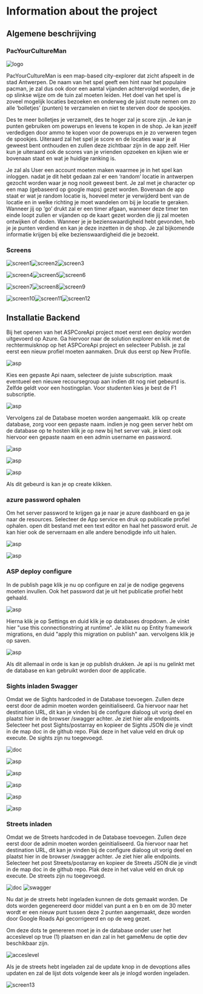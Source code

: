 # Information about the project

## Algemene beschrijving

### PacYourCultureMan

![logo](https://github.com/AP-Elektronica-ICT/CA1819-PackYourCultureMan/blob/master/img/logo.png?raw%20=%20true)

PacYourCultureMan is een map-based city-explorer dat zicht afspeelt in de stad Antwerpen.
De naam van het spel geeft een hint naar het populaire pacman, je zal dus ook door een aantal vijanden achtervolgd worden, die je op slinkse wijze om de tuin zal moeten leiden.
Het doel van het spel is zoveel mogelijk locaties bezoeken en onderweg de juist route nemen om zo alle ‘bolletjes’ (punten) te verzamelen en niet te sterven door de spookjes.
 
Des te meer bolletjes je verzamelt, des te hoger zal je score zijn. Je kan je punten gebruiken om powerups en levens te kopen in de shop.
Je kan jezelf verdedigen door ammo te kopen voor de powerups en je zo verweren tegen de spookjes.
Uiteraard zal het spel je score en de locaties waar je al geweest bent onthouden en zullen deze zichtbaar zijn in de app zelf. Hier kun je uiteraard ook de scores van je vrienden opzoeken en kijken wie er bovenaan staat en wat je huidige ranking is. 

Je zal als User een account moeten maken waarmee je in het spel kan inloggen. nadat je dit hebt gedaan zal er een ‘random’ locatie in antwerpen gezocht worden waar je nog nooit geweest bent. Je zal met je character op een map (gebaseerd op google maps) gezet worden. Bovenaan de app staat er wat je random locatie is, hoeveel meter je verwijderd bent van de locatie en in welke richting je moet wandelen om bij je locatie te geraken. Wanneer jij op ‘go’ drukt zal er een timer afgaan, wanneer deze timer ten einde loopt zullen er vijanden op de kaart gezet worden die jij zal moeten ontwijken of doden. Wanneer je je bezienswaardigheid hebt gevonden, heb je je punten verdiend en kan je deze inzetten in de shop. Je zal bijkomende informatie krijgen bij elke bezienswaardigheid die je bezoekt.

### Screens
![screen1](https://github.com/AP-Elektronica-ICT/CA1819-PackYourCultureMan/blob/master/img/login.jpg?raw%20=%20true)![screen2](https://github.com/AP-Elektronica-ICT/CA1819-PackYourCultureMan/blob/master/img/register.jpg?raw%20=%20true)![screen3](https://github.com/AP-Elektronica-ICT/CA1819-PackYourCultureMan/blob/master/img/startUp.jpg?raw%20=%20true)

![screen4](https://github.com/AP-Elektronica-ICT/CA1819-PackYourCultureMan/blob/master/img/zoomedOut.jpg?raw%20=%20true)![screen5](https://github.com/AP-Elektronica-ICT/CA1819-PackYourCultureMan/blob/master/img/zoomedInAndGuns.jpg?raw%20=%20true)![screen6](https://github.com/AP-Elektronica-ICT/CA1819-PackYourCultureMan/blob/master/img/shop.jpg?raw%20=%20true)

![screen7](https://github.com/AP-Elektronica-ICT/CA1819-PackYourCultureMan/blob/master/img/leaderboard.jpg?raw%20=%20true)![screen8](https://github.com/AP-Elektronica-ICT/CA1819-PackYourCultureMan/blob/master/img/score.jpg?raw%20=%20true)![screen9](https://github.com/AP-Elektronica-ICT/CA1819-PackYourCultureMan/blob/master/img/sights.jpg?raw%20=%20true)


![screen10](https://github.com/AP-Elektronica-ICT/CA1819-PackYourCultureMan/blob/master/img/detailSight.jpg?raw%20=%20true)![screen11](https://github.com/AP-Elektronica-ICT/CA1819-PackYourCultureMan/blob/master/img/skins.jpg?raw%20=%20true)![screen12](https://github.com/AP-Elektronica-ICT/CA1819-PackYourCultureMan/blob/master/img/settings.jpg?raw%20=%20true)


## Installatie Backend

Bij het openen van het ASPCoreApi project moet eerst een deploy worden uitgevoerd op Azure. Ga hiervoor naar de solution explorer
en klik met de rechtermuisknop op het ASPCoreApi project en selecteer Publish. je zal eerst een nieuw profiel moeten aanmaken. Druk dus eerst op New Profile.

![asp](https://github.com/AP-Elektronica-ICT/CA1819-PackYourCultureMan/blob/master/img/sc1.PNG?raw%20=%20true)

Kies een gepaste Api naam, selecteer de juiste subscription. maak eventueel een nieuwe recoursegroup aan indien dit nog niet gebeurd is.
Zelfde geldt voor een hostingplan. Voor studenten kies je best de F1 subscriptie.

![asp](https://github.com/AP-Elektronica-ICT/CA1819-PackYourCultureMan/blob/master/img/sc2.PNG?raw%20=%20true)

Vervolgens zal de Database moeten worden aangemaakt. klik op create database, zorg voor een gepaste naam. indien je nog geen server hebt om de database op te hosten klik je op new bij het server vak. je kiest ook hiervoor een gepaste naam en een admin username en password.

![asp](https://github.com/AP-Elektronica-ICT/CA1819-PackYourCultureMan/blob/master/img/sc3.PNG?raw%20=%20true)

![asp](https://github.com/AP-Elektronica-ICT/CA1819-PackYourCultureMan/blob/master/img/sc4.PNG?raw%20=%20true)

![asp](https://github.com/AP-Elektronica-ICT/CA1819-PackYourCultureMan/blob/master/img/sc5.PNG?raw%20=%20true)

Als dit gebeurd is kan je op create klikken.
### azure password ophalen

Om het server password te krijgen ga je naar je azure dashboard en ga je naar de resources. Selecteer de App service en druk op publicatie profiel ophalen. open dit bestand met een text editor en haal het password eruit. Je kan hier ook de servernaam en alle andere benodigde info uit halen.

![asp](https://github.com/AP-Elektronica-ICT/CA1819-PackYourCultureMan/blob/master/img/sc6.PNG?raw%20=%20true)

![asp](https://github.com/AP-Elektronica-ICT/CA1819-PackYourCultureMan/blob/master/img/sc7.jpg?raw%20=%20true)

### ASP deploy configure

In de publish page klik je nu op configure en zal je de nodige gegevens moeten invullen. Ook het password dat je uit het publicatie profiel hebt gehaald.

![asp](https://github.com/AP-Elektronica-ICT/CA1819-PackYourCultureMan/blob/master/img/sc8.PNG?raw%20=%20true)

Hierna klik je op Settings en duid klik je op databases dropdown. Je vinkt hier "use this connectionstring at runtime". 
Je klikt nu op Entity framework migrations, en duid "apply this migration on publish" aan. vervolgens klik je op saven.

![asp](https://github.com/AP-Elektronica-ICT/CA1819-PackYourCultureMan/blob/master/img/sc9.PNG?raw%20=%20true)

Als dit allemaal in orde is kan je op publish drukken. Je api is nu gelinkt met de database en kan gebruikt worden door de applicatie.

### Sights inladen Swagger

Omdat we de Sights hardcoded in de Database toevoegen. Zullen deze eerst door de admin moeten worden geinitialiseerd.
Ga hiervoor naar het destination URL, dit kan je vinden bij de configure dialoog uit vorig deel en plaatst hier in de browser /swagger achter.
Je ziet hier alle endpoints.
Selecteer het post Sights/postarray en kopieer de Sights JSON die je vindt in de map doc in de github repo. Plak deze in het value veld en druk op execute. De sights zijn nu toegevoegd.

![doc](https://github.com/AP-Elektronica-ICT/CA1819-PackYourCultureMan/blob/master/img/doc.png?raw%20=%20true)

![asp](https://github.com/AP-Elektronica-ICT/CA1819-PackYourCultureMan/blob/master/img/sc10.PNG?raw%20=%20true)

![asp](https://github.com/AP-Elektronica-ICT/CA1819-PackYourCultureMan/blob/master/img/sc11.PNG?raw%20=%20true)

![asp](https://github.com/AP-Elektronica-ICT/CA1819-PackYourCultureMan/blob/master/img/sc13.PNG?raw%20=%20true)

![asp](https://github.com/AP-Elektronica-ICT/CA1819-PackYourCultureMan/blob/master/img/sc14.PNG?raw%20=%20true)

![asp](https://github.com/AP-Elektronica-ICT/CA1819-PackYourCultureMan/blob/master/img/sc12.PNG?raw%20=%20true)

### Streets inladen

Omdat we de Streets hardcoded in de Database toevoegen. Zullen deze eerst door de admin moeten worden geinitialiseerd.
Ga hiervoor naar het destination URL, dit kan je vinden bij de configure dialoog uit vorig deel en plaatst hier in de browser /swagger achter.
Je ziet hier alle endpoints.
Selecteer het post Streets/postarray en kopieer de Streets JSON die je vindt in de map doc in de github repo. Plak deze in het value veld en druk op execute. De streets zijn nu toegevoegd.

![doc](https://github.com/AP-Elektronica-ICT/CA1819-PackYourCultureMan/blob/master/img/doc.png?raw%20=%20true)
![swagger](https://github.com/AP-Elektronica-ICT/CA1819-PackYourCultureMan/blob/master/img/swaggerStreet.png?raw%20=%20true)

Nu dat je de streets hebt ingeladen kunnen de dots gemaakt worden. De dots worden gegenereerd door middel van punt a en b en om de 30 meter wordt er een nieuw punt tussen deze 2 punten aangemaakt, deze worden door Google Roads Api gecorrigeerd en op de weg gezet.

Om deze dots te genereren moet je in de database onder user het acceslevel op true (1) plaatsen en dan zal in het gameMenu de optie dev beschikbaar zijn.

![acceslevel](https://github.com/AP-Elektronica-ICT/CA1819-PackYourCultureMan/blob/master/img/acceslevel.png?raw%20=%20true)

Als je de streets hebt ingeladen zal de update knop in de devoptions alles updaten en zal de lijst dots volgende keer als je inlogd worden ingeladen.

![screen13](https://github.com/AP-Elektronica-ICT/CA1819-PackYourCultureMan/blob/master/img/devOptions.jpg?raw%20=%20true)
